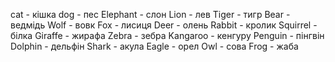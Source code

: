 cat - кішка
dog - пес
Elephant - слон
Lion - лев
Tiger - тигр
Bear - ведмідь
Wolf - вовк
Fox - лисиця
Deer - олень
 Rabbit - кролик
Squirrel - білка
Giraffe - жирафа
Zebra - зебра
Kangaroo - кенгуру
Penguin - пінгвін
Dolphin - дельфін
Shark - акула
Eagle - орел
Owl - сова
Frog - жаба